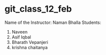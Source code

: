 # git_class_12_feb

Name of the Instructor: Naman Bhalla
Students:
1. Naveen 
2. Asif Iqbal
3. Bharath Vepanjeri
4. krishna chaitanya
